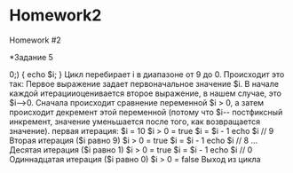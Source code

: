 # Homework2
Homework #2

*Задание 5
<?php

for ($i=10;$i-->0;) {
    echo $i;
}

Цикл перебирает i в диапазоне от 9 до 0. Происходит это так:
Первое выражение задает первоначальное значение $i. В начале каждой итерацииоценивается второе выражение,
в нашем случае, это $i-->0. Сначала происходит сравнение переменной $i > 0, а затем происходит декремент этой
 переменной (потому что $i-- постфиксный инкремент, значение уменьшается после того, как возвращается значение).
  первая итерация:
    $i = 10
    $i > 0 = true
    $i = $i - 1
    echo $i // 9
  Вторая итерация ($i равно 9)
    $i > 0 = true
    $i = $i - 1
    echo $i // 8
    ...
  Десятая итерация ($i равно 1)
    $i > 0 = true
    $i = $i - 1
    echo $i // 0
  Одиннадцатая итерация ($i равно 0)
    $i > 0 = false
    Выход из цикла